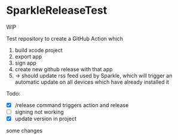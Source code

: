 # SparkleReleaseTest

WIP

Test repository to create a GitHub Action which

1. build xcode project
2. export app
3. sign app
4. create new github release with that app
5. -> should update rss feed used by Sparkle, which will trigger an automatic update on all devices which have already installed it

Todo: 
- [x] /release command triggers action and release
- [ ] signing not working
- [x] update version in project

some changes
